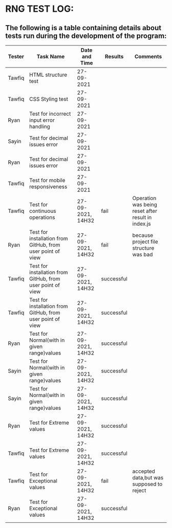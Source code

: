# RNG TEST LOG:
## The following is a table containing details about tests run during the development of the program:

|Tester         | Task Name        | Date and Time     | Results|Comments                                |
|---------------| -------------    | -------------     | -------|----------------------------------------|
|Tawfiq         |HTML structure test   | 27-09-2021||                                        |
|Tawfiq |CSS Styling test     | 27-09-2021||                                        |
|Ryan           |Test for incorrect input error handling | 27-09-2021|     |                                        |
|Sayin        |Test for decimal issues error| 27-09-2021|       |                                       |
|Ryan        |Test for decimal issues error | 27-09-2021|  |                                        |
|Tawfiq         |Test for mobile responsiveness  | 27-09-2021|     |                                        |
|Tawfiq         |Test for continuous operations| 27-09-2021, 14H32 |fail        |  Operation was being reset after result in index.js|
|Ryan       |Test for installation from GitHub, from user point of view| 27-09-2021, 14H32 |fail        |  because project file structure was bad |
|Tawfiq        |Test for installation from GitHub, from user point of view| 27-09-2021, 14H32 |  successful      |   |
|Tawfiq        |Test for installation from GitHub, from user point of view| 27-09-2021, 14H32 |  successful      |   |
|Ryan           |Test for Normal(with in given range)values | 27-09-2021, 14H32 |successful       |  |
|Sayin          |Test for Normal(with in given range)values | 27-09-2021, 14H32 |successful       |  |
|Sayin          |Test for Normal(with in given range)values | 27-09-2021, 14H32 |successful       | |
|Ryan          |Test for Extreme values | 27-09-2021, 14H32 |successful       | |
|Tawfiq          |Test for Extreme values | 27-09-2021, 14H32 |successful       | |
|Tawfiq          |Test for Exceptional values | 27-09-2021, 14H32 |fail      | accepted data,but was supposed to reject|
|Ryan          |Test for Exceptional values | 27-09-2021, 14H32 | successful     ||

